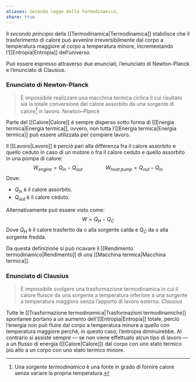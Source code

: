 ```yaml
---
aliases: Seconda legge della termodinamica,
share: true
---
```

Il *secondo principio* della [[Termodinamica|Termodinamica]] stabilisce che il trasferimento di calore può avvenire irreversibilmente dal corpo a temperatura maggiore al corpo a temperatura minore, incrementando l’[[Entropia|Entropia]] dell’universo. 

Può essere espresso attraverso due enunciati, l’enunciato di Newton-Planck e l’enunciato di Clausius.

### Enunciato di Newton-Planck
> È impossibile realizzare una macchina termica ciclica il cui risultato sia la totale conversione del calore assorbito da una sorgente di calore[^1] in lavoro.
> *Newton–Planck*

Parte del [[Calore|Calore]] è sempre disperso sotto forma di [[Energia termica|Energia termica]], ovvero, non tutta l’[[Energia termica|Energia termica]] può essere utilizzata per compiere lavoro.

Il [[Lavoro|Lavoro]] è perciò pari alla differenza fra il calore assorbito e quello ceduto in caso di un motore o fra il calore ceduto e quello assorbito in una pompa di calore:
$$W_{engine} = Q_{in} - Q_{out} \qquad \qquad W_{heat\;pump} = Q_{out}-Q_{in}$$
Dove:
- $Q_{in}$ è il calore assorbito.
- $Q_{out}$ è il calore ceduto.

Alternativamente può essere visto come:
$$W = Q_H- Q_C$$
Dove $Q_H$ è il calore trasferito da o alla sorgente calda e $Q_C$ da o alla sorgente fredda.

Da questa definizione si può ricavare il [[Rendimento termodinamico|Rendimento]] di una [[Macchina termica|Macchina termica]].

[^1]: Una *sorgente termodinamica* è una fonte in grado di fornire calore senza variare la propria temperatura.

### Enunciato di Clausius
> È impossibile svolgere una trasformazione termodinamica in cui il calore fluisce da una sorgente a temperatura inferiore a una sorgente a temperatura maggiore senza l’apporto di lavoro esterno.
> *Clausius*

Tutte le [[Trasformazione termodinamica|Trasformazioni termodinamiche]] spontanee portano a un aumento dell’[[Entropia|Entropia]] totale, perciò l’energia non può fluire dal corpo a temperatura minore a quello con temperatura maggiore perché, in questo caso, l’entropia diminuirebbe.
Al contrario si assiste sempre — se non viene effettuato alcun tipo di lavoro — a un flusso di energia ([[Calore|Calore]]) dal corpo con uno stato termico più alto a un corpo con uno stato termico minore.